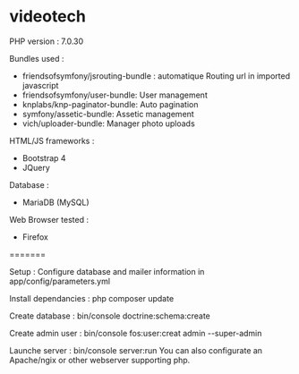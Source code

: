 
videotech
=========

PHP version : 7.0.30

Bundles used :
 - friendsofsymfony/jsrouting-bundle : automatique Routing url in imported javascript
 - friendsofsymfony/user-bundle: User management
 - knplabs/knp-paginator-bundle: Auto pagination
 - symfony/assetic-bundle: Assetic management
 - vich/uploader-bundle: Manager photo uploads

HTML/JS frameworks :
 - Bootstrap 4
 - JQuery

Database :
 - MariaDB (MySQL)

Web Browser tested :
 - Firefox

=======

Setup :
Configure database and mailer information in app/config/parameters.yml

Install dependancies :
php composer update

Create database :
bin/console doctrine:schema:create

Create admin user :
bin/console fos:user:creat admin --super-admin

Launche server :
bin/console server:run
You can also configurate an Apache/ngix or other webserver supporting php.

